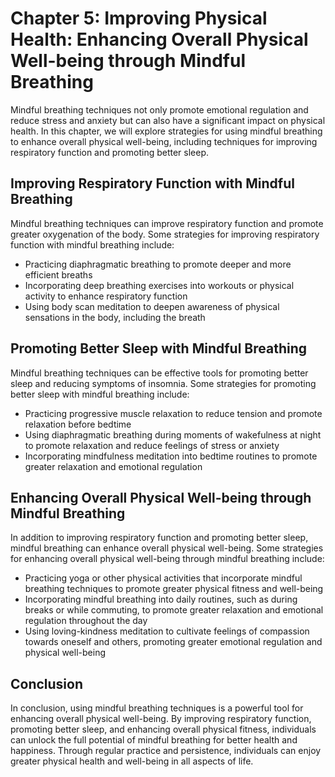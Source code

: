 Chapter 5: Improving Physical Health: Enhancing Overall Physical Well-being through Mindful Breathing
=====================================================================================================

Mindful breathing techniques not only promote emotional regulation and reduce stress and anxiety but can also have a significant impact on physical health. In this chapter, we will explore strategies for using mindful breathing to enhance overall physical well-being, including techniques for improving respiratory function and promoting better sleep.

Improving Respiratory Function with Mindful Breathing
-----------------------------------------------------

Mindful breathing techniques can improve respiratory function and promote greater oxygenation of the body. Some strategies for improving respiratory function with mindful breathing include:

* Practicing diaphragmatic breathing to promote deeper and more efficient breaths
* Incorporating deep breathing exercises into workouts or physical activity to enhance respiratory function
* Using body scan meditation to deepen awareness of physical sensations in the body, including the breath

Promoting Better Sleep with Mindful Breathing
---------------------------------------------

Mindful breathing techniques can be effective tools for promoting better sleep and reducing symptoms of insomnia. Some strategies for promoting better sleep with mindful breathing include:

* Practicing progressive muscle relaxation to reduce tension and promote relaxation before bedtime
* Using diaphragmatic breathing during moments of wakefulness at night to promote relaxation and reduce feelings of stress or anxiety
* Incorporating mindfulness meditation into bedtime routines to promote greater relaxation and emotional regulation

Enhancing Overall Physical Well-being through Mindful Breathing
---------------------------------------------------------------

In addition to improving respiratory function and promoting better sleep, mindful breathing can enhance overall physical well-being. Some strategies for enhancing overall physical well-being through mindful breathing include:

* Practicing yoga or other physical activities that incorporate mindful breathing techniques to promote greater physical fitness and well-being
* Incorporating mindful breathing into daily routines, such as during breaks or while commuting, to promote greater relaxation and emotional regulation throughout the day
* Using loving-kindness meditation to cultivate feelings of compassion towards oneself and others, promoting greater emotional regulation and physical well-being

Conclusion
----------

In conclusion, using mindful breathing techniques is a powerful tool for enhancing overall physical well-being. By improving respiratory function, promoting better sleep, and enhancing overall physical fitness, individuals can unlock the full potential of mindful breathing for better health and happiness. Through regular practice and persistence, individuals can enjoy greater physical health and well-being in all aspects of life.
